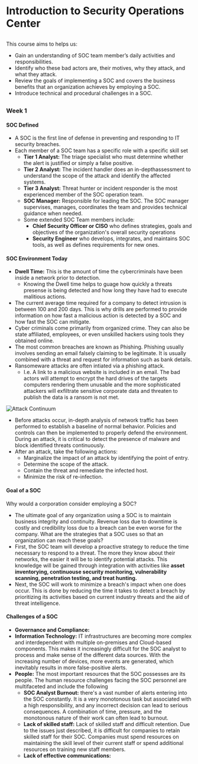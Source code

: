 # Introduction to Security Operations Center
##
This course aims to helps us: 
- Gain an understanding of SOC team member’s daily activities and responsibilities.
- Identify who these bad actors are, their motives, why they attack, and what they attack.
- Review the goals of implementing a SOC and covers the business benefits that an organization achieves by employing a SOC.
- Introduce technical and procedural challenges in a SOC.
##

### Week 1
#### SOC Defined
- A SOC is the first line of defense in preventing and responding to IT security breaches.
- Each member of a SOC team has a specific role with a specific skill set
  - **Tier 1 Analyst:** The triage specialist who must determine whether the alert is justified or simply a false positive.
  - **Tier 2 Analyst:** The incident handler does an in-depthassessment to understand the scope of the attack and identify the affected systems. 
  - **Tier 3 Analyst:** Threat hunter or incident responder is the most experienced member of the SOC operation team.
  - **SOC Manager:** Responsible for leading the SOC. The SOC manager supervises, manages, coordinates the team and provides technical guidance when needed.
  - Some extended SOC Team members include:
    - **Chief Security Officer or CISO** who defines strategies, goals and objectives of the organization's overall security operations
    - **Security Engineer** who develops, integrates, and maintains SOC tools, as well as defines requirements for new ones.

#### SOC Environment Today
- **Dwell Time:** This is the amount of time the cybercriminals have been inside a network prior to detection.
  - Knowing the Dwell time helps to guage how quickly a threats presense is being detected and how long they have had to execute malitious actions.
- The current average time required for a company to detect intrusion is between 100 and 200 days. This is why drills are performed to provide information on how fast a malicious action is detected by a SOC and how fast the SOC can mitigate.
- Cyber criminals come primarily from organized crime. They can also be state affiliated, employees, or even unskilled hackers using tools they obtained online.
- The most common breaches are known as Phishing. Phishing usually involves sending an email falsely claiming to be legitimate. It is usually combined with a threat and request for information such as bank details.
- Ransomeware attacks are often intiated via a phishing attack.
  - I.e. A link to a malicious website is included in an email. The bad actors will attempt to encrypt the hard drives of the targets computers rendering them unusable and the more sophisticated attackers will exfiltrate sensitive corporate data and threaten to publish the data is a ransom is not met.
    
![Attack Continuum](https://d3c33hcgiwev3.cloudfront.net/imageAssetProxy.v1/J_A_jODNRSywP4zgzTUsZw_7bb2d61f4e2143ad82b5448a21eba6f1_IINS_30_ProtectingNetworkwithFirePOWER_001.png?expiry=1713744000000&hmac=BE4uUeDLZT86jC0oUdG3Q12PISAeB6H7yFMFLlPsjRs)
- Before attacks occur, in-depth analysis of network traffic has been performed to establish a baseline of normal behavior. Policies and controls can then be implemented to properly defend the environment. During an attack, it is critical to detect the presence of malware and block identified threats continuously.
- After an attack, take the following actions:
  - Marginalize the impact of an attack by identifying the point of entry.
  - Determine the scope of the attack.
  - Contain the threat and remediate the infected host.
  - Minimize the risk of re-infection.
 
 #### Goal of a SOC
 Why would a corporation consider employing a SOC?
 - The ultimate goal of any organization using a SOC is to maintain business integrity and continuity. Revenue loss due to downtime is costly and credibility loss due to a breach can be even worse for the company.
What are the strategies that a SOC uses so that an organization can reach these goals?
- First, the SOC team will develop a proactive strategy to reduce the time necessary to respond to a threat. The more they know about their networks, the easier it will be to identify potential attacks. This knowledge will be gained through integration with activities like **asset inventorying, continuouse security monitoring, vulnerability scanning, penetration testing, and treat hunting.**
- Next, the SOC will work to minimize a breach's impact when one does occur. This is done by reducing the time it takes to detect a breach by prioritizing its activities based on current industry threats and the aid of threat intelligence.
  
#### Challenges of a SOC
- **Governance and Compliance:**
- **Information Technology:** IT infrastructures are becoming more complex and interdependent with multiple on-premises and Cloud-based components. This makes it increasingly difficult for the SOC analyst to process and make sense of the different data sources. With the increasing number of devices, more events are generated, which inevitably results in more false-positive alerts.
- **People:** The most important resources that the SOC possesses are its people. The human resource challenges facing the SOC personnel are multifaceted and include the following
  - **SOC Analyst Burnout:** there's a vast number of alerts entering into the SOC constantly. It is a very monotonous task but associated with a high responsibility, and any incorrect decision can lead to serious consequences. A combination of time, pressure, and the monotonous nature of their work can often lead to burnout.
  - **Lack of skilled staff:** Lack of skilled staff and difficult retention. Due to the issues just described, it is difficult for companies to retain skilled staff for their SOC. Companies must spend resources on maintaining the skill level of their current staff or spend additional resources on training new staff members.
  - **Lack of effective communications:**


